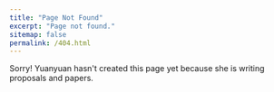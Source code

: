 ```yaml
---
title: "Page Not Found"
excerpt: "Page not found."
sitemap: false
permalink: /404.html
---
```


Sorry! Yuanyuan hasn't created this page yet because she is writing proposals and papers.

<script type="text/javascript">
  var GOOG_FIXURL_LANG = 'en';
  var GOOG_FIXURL_SITE = '{{ site.url }}'
</script>
<script type="text/javascript"
  src="//linkhelp.clients.google.com/tbproxy/lh/wm/fixurl.js">
</script>
